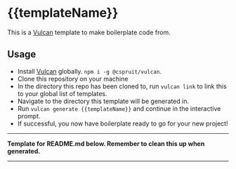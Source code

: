 # {{templateName}}

This is a [Vulcan](https://github.com/CassandraSpruit/Vulcan) template to make boilerplate code from.

## Usage
- Install [Vulcan](https://github.com/CassandraSpruit/Vulcan) globally. ```npm i -g @cspruit/vulcan```.
- Clone this repository on your machine
- In the directory this repo has been cloned to, run ```vulcan link``` to link this to your global list of templates.
- Navigate to the directory this template will be generated in.
- Run ```vulcan generate {{templateName}}``` and continue in the interactive prompt.
- If successful, you now have boilerplate ready to go for your new project!

---

**Template for README.md below. Remember to clean this up when generated.**

---
